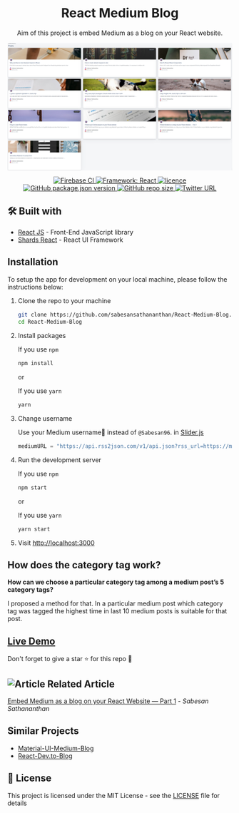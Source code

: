 <h1 align='center'>React Medium Blog</h1>

<p align="center">
Aim of this project is embed Medium as a blog on your React website.
</p>
<img alt="UI" src="./docs/Screenshot.png"  align='center'/>

<p align="center">
    <a href="https://github.com/sabesansathananthan/React-Medium-Blog/actions/workflows/firebase.yml">
      <img alt="Firebase CI" src="https://github.com/sabesansathananthan/React-Medium-Blog/actions/workflows/firebase.yml/badge.svg" />
    </a><a href="https://github.com/sabesansathananthan/React-Medium-Blog">
      <img alt="Framework: React" src="https://badges.aleen42.com/src/react.svg" />
    </a><a href="https://github.com/sabesansathananthan/React-Medium-Blog/blob/master/.github/LICENSE">
      <img alt="licence" src="https://img.shields.io/github/license/sabesansathananthan/React-Medium-Blog" />
    </a><a href="https://github.com/sabesansathananthan/React-Medium-Blog">
      <img alt="GitHub package.json version" src="https://img.shields.io/github/package-json/v/sabesansathananthan/React-Medium-Blog" />
    </a><a href="https://github.com/sabesansathananthan/React-Medium-Blog">
      <img alt="GitHub repo size" src="https://img.shields.io/github/repo-size/sabesansathananthan/React-Medium-Blog?color=ff69b4" />
    </a><a href="https://twitter.com/intent/tweet?text=Wow,%20I%20used%20React-medium-blog.%20That%20is%20excellent.%20Thank%20you%20@TheSabesan">
      <img alt="Twitter URL" src="https://img.shields.io/twitter/url?style=social&url=https%3A%2F%2Ftwitter.com%2FTheSabesan" />
    </a>
      
</p>

## 🛠️ Built with

- [React JS](https://reactjs.org/) - Front-End JavaScript library
- [Shards React](https://designrevision.com/docs/shards-react/getting-started) - React UI Framework

## Installation

To setup the app for development on your local machine, please follow the instructions below:

1. Clone the repo to your machine

   ```bash
   git clone https://github.com/sabesansathananthan/React-Medium-Blog.git
   cd React-Medium-Blog
   ```

2. Install packages

   If you use `npm`

   ```bash
   npm install
   ```

   or

   If you use `yarn`

   ```bash
   yarn
   ```

3. Change username

   Use your Medium username👤 instead of `@Sabesan96`. in [Slider.js](./src/components/Slider.js)

   ```JavaScript
   mediumURL = "https://api.rss2json.com/v1/api.json?rss_url=https://medium.com/feed/@Sabesan96";
   ```

4. Run the development server

   If you use `npm`

   ```bash
   npm start
   ```

   or

   If you use `yarn`

   ```bash
   yarn start
   ```

5. Visit <http://localhost:3000>
   <br />

## How does the category tag work?

**How can we choose a particular category tag among a medium post’s 5 category tags?**

I proposed a method for that. In a particular medium post which category tag was tagged the highest time in last 10 medium posts is suitable for that post.
<br />

## [Live Demo](https://react-medium-blog.web.app/)

Don't forget to give a star :star: for this repo :slightly_smiling_face:

## <img alt='Article' height='25px' src ="https://raw.githubusercontent.com/matiassingers/awesome-readme/master/icon.png"/> Related Article

[Embed Medium as a blog on your React Website — Part 1](https://medium.com/datadriveninvestor/embedded-medium-as-a-blog-on-your-react-website-f01be289e151) - _Sabesan Sathananthan_

## Similar Projects

- [Material-UI-Medium-Blog](https://github.com/sabesansathananthan/material-ui-medium-blog)
- [React-Dev.to-Blog](https://github.com/sabesansathananthan/react-dev.to-blog)

## 📄 License

This project is licensed under the MIT License - see the [LICENSE](./.github/LICENSE) file for details

